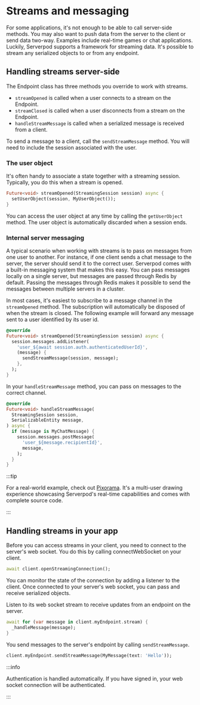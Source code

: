 # Streams and messaging

For some applications, it's not enough to be able to call server-side methods. You may also want to push data from the server to the client or send data two-way. Examples include real-time games or chat applications. Luckily, Serverpod supports a framework for streaming data. It's possible to stream any serialized objects to or from any endpoint.

## Handling streams server-side

The Endpoint class has three methods you override to work with streams.

- `streamOpened` is called when a user connects to a stream on the Endpoint.
- `streamClosed` is called when a user disconnects from a stream on the Endpoint.
- `handleStreamMessage` is called when a serialized message is received from a client.

To send a message to a client, call the `sendStreamMessage` method. You will need to include the session associated with the user.

### The user object

It's often handy to associate a state together with a streaming session. Typically, you do this when a stream is opened.

```dart
Future<void> streamOpened(StreamingSession session) async {
  setUserObject(session, MyUserObject());
}
```

You can access the user object at any time by calling the `getUserObject` method. The user object is automatically discarded when a session ends.

### Internal server messaging

A typical scenario when working with streams is to pass on messages from one user to another. For instance, if one client sends a chat message to the server, the server should send it to the correct user. Serverpod comes with a built-in messaging system that makes this easy. You can pass messages locally on a single server, but messages are passed through Redis by default. Passing the messages through Redis makes it possible to send the messages between multiple servers in a cluster.

In most cases, it's easiest to subscribe to a message channel in the `streamOpened` method. The subscription will automatically be disposed of when the stream is closed. The following example will forward any message sent to a user identified by its user id.

```dart
@override
Future<void> streamOpened(StreamingSession session) async {
  session.messages.addListener(
    'user_${await session.auth.authenticatedUserId}',
    (message) {
      sendStreamMessage(session, message);
    },
  );
}
```

In your `handleStreamMessage` method, you can pass on messages to the correct channel.

```dart
@override
Future<void> handleStreamMessage(
  StreamingSession session,
  SerializableEntity message,
) async {
  if (message is MyChatMessage) {
    session.messages.postMessage(
      'user_${message.recipientId}',
      message,
    );
  }
}
```

:::tip

For a real-world example, check out [Pixorama](https://pixorama.live). It's a multi-user drawing experience showcasing Serverpod's real-time capabilities and comes with complete source code.

:::

## Handling streams in your app

Before you can access streams in your client, you need to connect to the server's web socket. You do this by calling connectWebSocket on your client.

```dart
await client.openStreamingConnection();

```

You can monitor the state of the connection by adding a listener to the client.
Once connected to your server's web socket, you can pass and receive serialized objects.

Listen to its web socket stream to receive updates from an endpoint on the server.

```dart
await for (var message in client.myEndpoint.stream) {
  _handleMessage(message);
}
```

You send messages to the server's endpoint by calling `sendStreamMessage`.

```dart
client.myEndpoint.sendStreamMessage(MyMessage(text: 'Hello'));
```

:::info

Authentication is handled automatically. If you have signed in, your web socket connection will be authenticated.

:::
